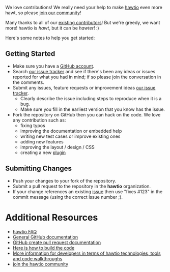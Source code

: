 We love contributions! We really need your help to make [hawtio](http://hawt.io/) even more hawt, so please [join our community](http://localhost:8020/community/index.html)!

Many thanks to all of our [existing contributors](https://github.com/hawtio/hawtio/graphs/contributors)! But we're greedy, we want more! hawtio is _hawt_, but it can be _hawter_! :)

Here's some notes to help you get started:

## Getting Started

* Make sure you have a [GitHub account](https://github.com/signup/free).
* Search [our issue tracker](https://github.com/hawtio/hawtio/issues?state=open) and see if there's been any ideas or issues reported for what you had in mind; if so please join the conversation in the comments.
* Submit any issues, feature requests or improvement ideas [our issue tracker](https://github.com/hawtio/hawtio/issues?state=open).
  * Clearly describe the issue including steps to reproduce when it is a bug.
  * Make sure you fill in the earliest version that you know has the issue.
* Fork the repository on GitHub then you can hack on the code. We love any contribution such as:
   * fixing typos
   * improving the documentation or embedded help
   * writing new test cases or improve existing ones
   * adding new features
   * improving the layout / design / CSS
   * creating a new [plugin](http://hawt.io/developers/plugins.html)

## Submitting Changes

* Push your changes to your fork of the repository.
* Submit a pull request to the repository in the **hawtio** organization.
* If your change references an existing [issue](https://github.com/hawtio/hawtio/issues?state=open) then use "fixes #123" in the commit message (using the correct issue number ;).

# Additional Resources

* [hawtio FAQ](http://hawt.io/faq/index.html)
* [General GitHub documentation](http://help.github.com/)
* [GitHub create pull request documentation](hhttps://help.github.com/articles/creating-a-pull-request)
* [Here is how to build the code](http://hawt.io/building/index.html)
* [More information for developers in terms of hawtio technologies, tools and code walkthroughs](http://hawt.io/developers/index.html)
* [join the hawtio community](http://hawt.io/community/index.html)


